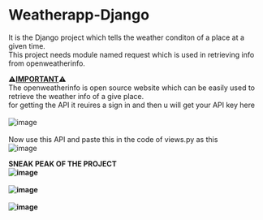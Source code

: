 # Weatherapp-Django

It is the  Django project which tells the weather conditon of a place at a given time.
<br> This project needs module named request which is used in retrieving info from openweatherinfo.

⚠️<b><u>IMPORTANT</b></u>⚠️
<br>
The openweatherinfo is open source website which can be easily used to retrieve the weather info of a give place.<br>
for getting the API it reuires a sign in and then u will get your API key here<br>
<br>
![image](https://github.com/Abhishek182005/Weatherapp-Django/assets/164459641/195c71cd-8a58-4d7d-a2f4-019f1b8b881b)
<br>
<br>
Now use this API and paste this in the code of views.py as this
<br>
![image](https://github.com/Abhishek182005/Weatherapp-Django/assets/164459641/3b4c0cb0-7c3e-47bf-81f5-62bc87e65b02)


 <b>SNEAK PEAK OF THE PROJECT<b>
 <br>
 ![image](https://github.com/Abhishek182005/Weatherapp-Django/assets/164459641/d8176371-b1e3-4e3c-8e48-52a19197cff8)
<br>
<br>
![image](https://github.com/Abhishek182005/Weatherapp-Django/assets/164459641/a65919d6-377c-4077-b9a8-eb38b454ebeb)
<br>
<br>
![image](https://github.com/Abhishek182005/Weatherapp-Django/assets/164459641/f1cb5f1b-9b8e-425c-a8d4-fb9d59737236)


